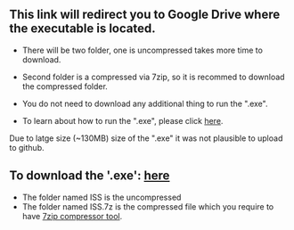 ## This link will redirect you to Google Drive where the executable is located.
  
  -   There will be two folder, one is uncompressed takes more time to download.
  
  -  Second folder is a compressed via 7zip, so it is recommed to download the compressed folder.

  -  You do not need to download any additional thing to run the ".exe".

  -  To learn about how to run the ".exe", please click [here](https://github.com/ArdaCet/International_Space_Station/blob/main/Executable/Download_Instructions.md).
  
Due to latge size (~130MB) size of the ".exe" it was not plausible to upload to github.

## To download the '.exe': [here](https://drive.google.com/drive/folders/1DI43JTUtSl70duB2_Vt-QeZgjYCluHwT?usp=sharing)
 -  The folder named ISS is the uncompressed
 -  The folder named ISS.7z is the compressed file which you require to have [7zip compressor tool](https://www.7-zip.org/download.html).
